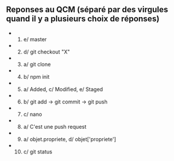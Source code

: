 ## Reponses au QCM (séparé par des virgules quand il y a plusieurs choix de réponses)

* 1. e/ master
* 2. d/ git checkout "X"
* 3. a/ git clone
* 4. b/ npm init
* 5. a/ Added, c/ Modified, e/ Staged
* 6. b/ git add -> git commit -> git push
* 7. c/ nano
* 8. a/ C'est une push request
* 9. a/ objet.propriete, d/ objet['propriete']
* 10. c/ git status
